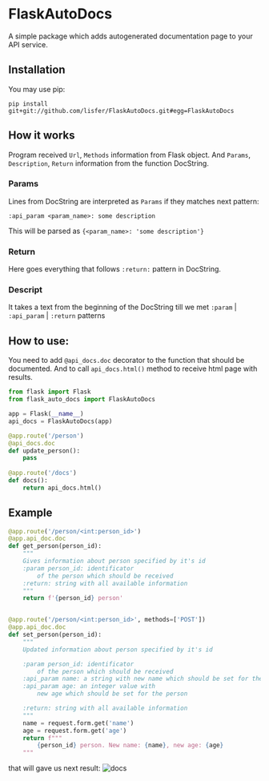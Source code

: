 # FlaskAutoDocs

A simple package which adds autogenerated documentation page to your API service.

## Installation

You may use pip:

`pip install git+git://github.com/lisfer/FlaskAutoDocs.git#egg=FlaskAutoDocs`

## How it works

Program received `Url`, `Methods` information from Flask object. And `Params`, `Description`, `Return` information from the function DocString.

### Params

Lines from DocString are interpreted  as `Params` if they matches next pattern:

`:api_param <param_name>: some description`

This will be parsed as `{<param_name>: 'some description'}`

###  Return
Here goes everything that follows `:return:` pattern in DocString.

### Descript
It takes a text from the beginning of the DocString till we met `:param` | `:api_param` | `:return` patterns

## How to use:

You need to add `@api_docs.doc` decorator to the function that should be documented. And to call `api_docs.html()` method to receive html page with results.

```python
from flask import Flask
from flask_auto_docs import FlaskAutoDocs

app = Flask(__name__)
api_docs = FlaskAutoDocs(app)

@app.route('/person')
@api_docs.doc
def update_person():
    pass
    
@app.route('/docs')
def docs():
    return api_docs.html()
```

## Example

```python
@app.route('/person/<int:person_id>')
@app.api_doc.doc
def get_person(person_id):
    """
    Gives information about person specified by it's id
    :param person_id: identificator
        of the person which should be received
    :return: string with all available information
    """
    return f'{person_id} person'


@app.route('/person/<int:person_id>', methods=['POST'])
@app.api_doc.doc
def set_person(person_id):
    """
    Updated information about person specified by it's id

    :param person_id: identificator
        of the person which should be received
    :api_param name: a string with new name which should be set for the person
    :api_param age: an integer value with
        new age which should be set for the person

    :return: string with all available information
    """
    name = request.form.get('name')
    age = request.form.get('age')
    return f"""
        {person_id} person. New name: {name}, new age: {age}
    """
```

that will gave us next result:
![docs](docs/screen.png)

    
